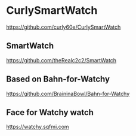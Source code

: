 # CurlySmartWatch
https://github.com/curly60e/CurlySmartWatch

## SmartWatch
https://github.com/theRealc2c2/SmartWatch  

## Based on Bahn-for-Watchy
https://github.com/BraininaBowl/Bahn-for-Watchy  

## Face for Watchy watch  
https://watchy.sqfmi.com
